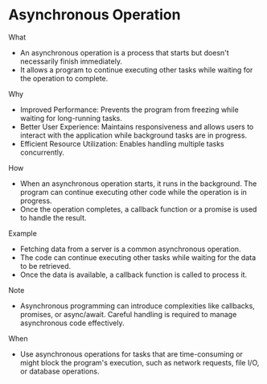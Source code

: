 # Asynchronous Operation

What

- An asynchronous operation is a process that starts but doesn't necessarily finish immediately.
- It allows a program to continue executing other tasks while waiting for the operation to complete.

Why

- Improved Performance: Prevents the program from freezing while waiting for long-running tasks.
- Better User Experience: Maintains responsiveness and allows users to interact with the application while background tasks are in progress.
- Efficient Resource Utilization: Enables handling multiple tasks concurrently.

How

- When an asynchronous operation starts, it runs in the background. The program can continue executing other code while the operation is in progress.
- Once the operation completes, a callback function or a promise is used to handle the result.

Example

- Fetching data from a server is a common asynchronous operation.
- The code can continue executing other tasks while waiting for the data to be retrieved.
- Once the data is available, a callback function is called to process it.

Note

- Asynchronous programming can introduce complexities like callbacks, promises, or async/await. Careful handling is required to manage asynchronous code effectively.

When

- Use asynchronous operations for tasks that are time-consuming or might block the program's execution, such as network requests, file I/O, or database operations.
